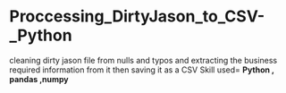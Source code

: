 # Proccessing_DirtyJason_to_CSV-_Python
cleaning dirty jason file from nulls and typos and extracting the business required information from it then saving it as a CSV 
Skill used= **Python , pandas ,numpy**

